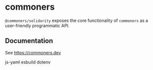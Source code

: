 # commoners

`@commoners/solidarity` exposes the core functionality of `commoners` as a user-friendly programmatic API.

## Documentation
See https://commoners.dev


js-yaml
esbuild
dotenv